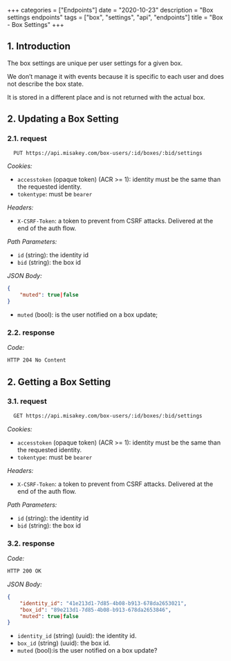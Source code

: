 +++
categories = ["Endpoints"]
date = "2020-10-23"
description = "Box settings endpoints"
tags = ["box", "settings", "api", "endpoints"]
title = "Box - Box Settings"
+++

## 1. Introduction

The box settings are unique per user settings for a given box.

We don’t manage it with events because it is specific to each user and does not describe
the box state.

It is stored in a different place and is not returned with the actual box.

## 2. Updating a Box Setting

### 2.1. request

```bash
  PUT https://api.misakey.com/box-users/:id/boxes/:bid/settings
```

_Cookies:_
- `accesstoken` (opaque token) (ACR >= 1): identity must be the same than the requested identity.
- `tokentype`: must be `bearer`

_Headers:_
- `X-CSRF-Token`: a token to prevent from CSRF attacks. Delivered at the end of the auth flow.

_Path Parameters:_
- `id` (string): the identity id
- `bid` (string): the box id

_JSON Body:_
```json
{
    "muted": true|false
}
```

- `muted` (bool): is the user notified on a box update;

### 2.2. response

_Code:_
```bash
HTTP 204 No Content
```

## 2. Getting a Box Setting

### 3.1. request

```bash
  GET https://api.misakey.com/box-users/:id/boxes/:bid/settings
```

_Cookies:_
- `accesstoken` (opaque token) (ACR >= 1): identity must be the same than the requested identity.
- `tokentype`: must be `bearer`

_Headers:_
- `X-CSRF-Token`: a token to prevent from CSRF attacks. Delivered at the end of the auth flow.

_Path Parameters:_
- `id` (string): the identity id
- `bid` (string): the box id

### 3.2. response

_Code:_
```bash
HTTP 200 OK
```

_JSON Body:_
```json
{
    "identity_id": "41e213d1-7d85-4b08-b913-678da2653021",
    "box_id": "89e213d1-7d85-4b08-b913-678da2653846",
    "muted": true|false
}
```

- `identity_id` (string) (uuid): the identity id.
- `box_id` (string) (uuid): the box id.
- `muted` (bool):is the user notified on a box update?
